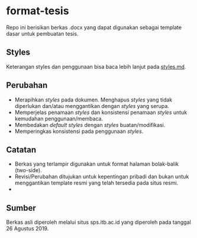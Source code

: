 # format-tesis

Repo ini berisikan berkas .docx yang dapat digunakan sebagai template dasar untuk pembuatan tesis. 

## Styles

Keterangan styles dan penggunaan bisa baca lebih lanjut pada [styles.md](./styles.md).

## Perubahan

- Merapihkan _styles_ pada dokumen. Menghapus _styles_ yang tidak diperlukan dan/atau menggantikan dengan _styles_ yang serupa.
- Memperjelas penamaan _styles_ dan konsistensi penamaan _styles_ untuk kemudahan penggunaan/membaca.
- Membedakan _default styles_ dengan _styles_ buatan/modifikasi.
- Memperingkas konsistensi pada penggunaan _styles_.

## Catatan

- Berkas yang terlampir digunakan untuk format halaman bolak-balik (two-side).
- Revisi/Perubahan ditujukan untuk kepentingan pribadi dan bukan untuk menggantikan template resmi yang telah tersedia pada situs resmi.
- 



## Sumber
Berkas asli diperoleh melalui situs sps.itb.ac.id yang diperoleh pada tanggal 26 Agustus 2019. 

